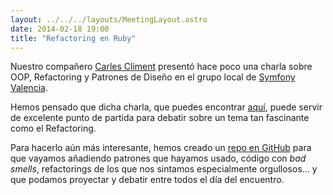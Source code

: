 ```yaml
---
layout: ../../../layouts/MeetingLayout.astro
date: 2014-02-18 19:00
title: "Refactoring en Ruby"
---
```


Nuestro compañero [Carles Climent](https://twitter.com/Carles_Climent) presentó hace poco una charla sobre OOP, Refactoring y Patrones de Diseño en el grupo local de [Symfony Valencia](http://betabeers.com/community/symfony-valencia-70/).

Hemos pensado que dicha charla, que puedes encontrar [aquí](http://www.carlescliment.com/publications/orientacion-a-objetos-symfony-vlc-febrero-2014), puede servir de excelente punto de partida para debatir sobre un tema tan fascinante como el Refactoring.

Para hacerlo aún más interesante, hemos creado un [repo en GitHub](https://github.com/valenciarb/refactoring) para que vayamos añadiendo patrones que hayamos usado, código con *bad smells*, refactorings de los que nos sintamos especialmente orgullosos... y que podamos proyectar y debatir entre todos el día del encuentro.
